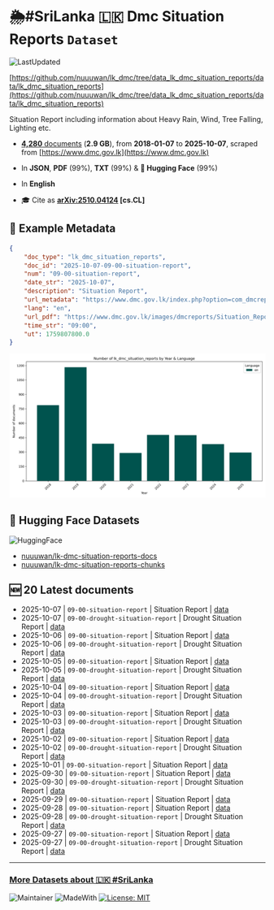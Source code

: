 # 🌦️#SriLanka 🇱🇰 Dmc Situation Reports `Dataset`

![LastUpdated](https://img.shields.io/badge/last_updated-2025--10--07_17:20:15-green)

[https://github.com/nuuuwan/lk_dmc/tree/data_lk_dmc_situation_reports/data/lk_dmc_situation_reports](https://github.com/nuuuwan/lk_dmc/tree/data_lk_dmc_situation_reports/data/lk_dmc_situation_reports)

Situation Report including information about Heavy Rain, Wind, Tree Falling, Lighting etc.

- [**4,280** documents](https://github.com/nuuuwan/lk_dmc/tree/data_lk_dmc_situation_reports/data/lk_dmc_situation_reports) (**2.9 GB**), from **2018-01-07** to **2025-10-07**, scraped from [https://www.dmc.gov.lk](https://www.dmc.gov.lk)

- In **JSON**, **PDF** (99%), **TXT** (99%) & **🤗 Hugging Face** (99%)

- In **English**

- 🎓 Cite as **[arXiv:2510.04124](https://arxiv.org/abs/2510.04124) [cs.CL]**

## 📝 Example Metadata

```json
{
    "doc_type": "lk_dmc_situation_reports",
    "doc_id": "2025-10-07-09-00-situation-report",
    "num": "09-00-situation-report",
    "date_str": "2025-10-07",
    "description": "Situation Report",
    "url_metadata": "https://www.dmc.gov.lk/index.php?option=com_dmcreports&view=reports&Itemid=273&report_type_id=1&lang=en&limitstart=0",
    "lang": "en",
    "url_pdf": "https://www.dmc.gov.lk/images/dmcreports/Situation_Report_on_2025__1759809628.pdf",
    "time_str": "09:00",
    "ut": 1759807800.0
}
```

![Chart](https://raw.githubusercontent.com/nuuuwan/lk_dmc/refs/heads/data_lk_dmc_situation_reports/data/lk_dmc_situation_reports/docs_by_year_and_lang.png)

## 🤗 Hugging Face Datasets

![HuggingFace](https://img.shields.io/badge/-HuggingFace-FDEE21?style=for-the-badge&logo=HuggingFace)

- [nuuuwan/lk-dmc-situation-reports-docs](https://huggingface.co/datasets/nuuuwan/lk-dmc-situation-reports-docs)
- [nuuuwan/lk-dmc-situation-reports-chunks](https://huggingface.co/datasets/nuuuwan/lk-dmc-situation-reports-chunks)

## 🆕 20 Latest documents

- 2025-10-07 | `09-00-situation-report` | Situation Report | [data](https://github.com/nuuuwan/lk_dmc/tree/data_lk_dmc_situation_reports/data/lk_dmc_situation_reports/2020s/2025/2025-10-07-09-00-situation-report)
- 2025-10-07 | `09-00-drought-situation-report` | Drought Situation Report | [data](https://github.com/nuuuwan/lk_dmc/tree/data_lk_dmc_situation_reports/data/lk_dmc_situation_reports/2020s/2025/2025-10-07-09-00-drought-situation-report)
- 2025-10-06 | `09-00-situation-report` | Situation Report | [data](https://github.com/nuuuwan/lk_dmc/tree/data_lk_dmc_situation_reports/data/lk_dmc_situation_reports/2020s/2025/2025-10-06-09-00-situation-report)
- 2025-10-06 | `09-00-drought-situation-report` | Drought Situation Report | [data](https://github.com/nuuuwan/lk_dmc/tree/data_lk_dmc_situation_reports/data/lk_dmc_situation_reports/2020s/2025/2025-10-06-09-00-drought-situation-report)
- 2025-10-05 | `09-00-situation-report` | Situation Report | [data](https://github.com/nuuuwan/lk_dmc/tree/data_lk_dmc_situation_reports/data/lk_dmc_situation_reports/2020s/2025/2025-10-05-09-00-situation-report)
- 2025-10-05 | `09-00-drought-situation-report` | Drought Situation Report | [data](https://github.com/nuuuwan/lk_dmc/tree/data_lk_dmc_situation_reports/data/lk_dmc_situation_reports/2020s/2025/2025-10-05-09-00-drought-situation-report)
- 2025-10-04 | `09-00-situation-report` | Situation Report | [data](https://github.com/nuuuwan/lk_dmc/tree/data_lk_dmc_situation_reports/data/lk_dmc_situation_reports/2020s/2025/2025-10-04-09-00-situation-report)
- 2025-10-04 | `09-00-drought-situation-report` | Drought Situation Report | [data](https://github.com/nuuuwan/lk_dmc/tree/data_lk_dmc_situation_reports/data/lk_dmc_situation_reports/2020s/2025/2025-10-04-09-00-drought-situation-report)
- 2025-10-03 | `09-00-situation-report` | Situation Report | [data](https://github.com/nuuuwan/lk_dmc/tree/data_lk_dmc_situation_reports/data/lk_dmc_situation_reports/2020s/2025/2025-10-03-09-00-situation-report)
- 2025-10-03 | `09-00-drought-situation-report` | Drought Situation Report | [data](https://github.com/nuuuwan/lk_dmc/tree/data_lk_dmc_situation_reports/data/lk_dmc_situation_reports/2020s/2025/2025-10-03-09-00-drought-situation-report)
- 2025-10-02 | `09-00-situation-report` | Situation Report | [data](https://github.com/nuuuwan/lk_dmc/tree/data_lk_dmc_situation_reports/data/lk_dmc_situation_reports/2020s/2025/2025-10-02-09-00-situation-report)
- 2025-10-02 | `09-00-drought-situation-report` | Drought Situation Report | [data](https://github.com/nuuuwan/lk_dmc/tree/data_lk_dmc_situation_reports/data/lk_dmc_situation_reports/2020s/2025/2025-10-02-09-00-drought-situation-report)
- 2025-10-01 | `09-00-situation-report` | Situation Report | [data](https://github.com/nuuuwan/lk_dmc/tree/data_lk_dmc_situation_reports/data/lk_dmc_situation_reports/2020s/2025/2025-10-01-09-00-situation-report)
- 2025-09-30 | `09-00-situation-report` | Situation Report | [data](https://github.com/nuuuwan/lk_dmc/tree/data_lk_dmc_situation_reports/data/lk_dmc_situation_reports/2020s/2025/2025-09-30-09-00-situation-report)
- 2025-09-30 | `09-00-drought-situation-report` | Drought Situation Report | [data](https://github.com/nuuuwan/lk_dmc/tree/data_lk_dmc_situation_reports/data/lk_dmc_situation_reports/2020s/2025/2025-09-30-09-00-drought-situation-report)
- 2025-09-29 | `09-00-situation-report` | Situation Report | [data](https://github.com/nuuuwan/lk_dmc/tree/data_lk_dmc_situation_reports/data/lk_dmc_situation_reports/2020s/2025/2025-09-29-09-00-situation-report)
- 2025-09-28 | `09-00-situation-report` | Situation Report | [data](https://github.com/nuuuwan/lk_dmc/tree/data_lk_dmc_situation_reports/data/lk_dmc_situation_reports/2020s/2025/2025-09-28-09-00-situation-report)
- 2025-09-28 | `09-00-drought-situation-report` | Drought Situation Report | [data](https://github.com/nuuuwan/lk_dmc/tree/data_lk_dmc_situation_reports/data/lk_dmc_situation_reports/2020s/2025/2025-09-28-09-00-drought-situation-report)
- 2025-09-27 | `09-00-situation-report` | Situation Report | [data](https://github.com/nuuuwan/lk_dmc/tree/data_lk_dmc_situation_reports/data/lk_dmc_situation_reports/2020s/2025/2025-09-27-09-00-situation-report)
- 2025-09-27 | `09-00-drought-situation-report` | Drought Situation Report | [data](https://github.com/nuuuwan/lk_dmc/tree/data_lk_dmc_situation_reports/data/lk_dmc_situation_reports/2020s/2025/2025-09-27-09-00-drought-situation-report)

---

### [More Datasets about 🇱🇰 #SriLanka](https://github.com/nuuuwan/lk_datasets)

![Maintainer](https://img.shields.io/badge/maintainer-nuuuwan-red)
![MadeWith](https://img.shields.io/badge/made_with-python-blue)
[![License: MIT](https://img.shields.io/badge/License-MIT-yellow.svg)](https://opensource.org/licenses/MIT)
